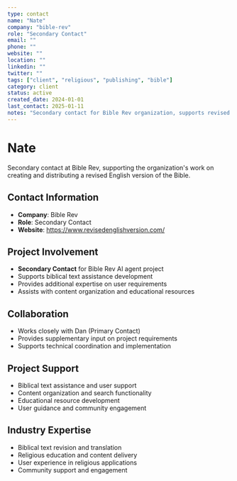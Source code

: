 ```yaml
---
type: contact
name: "Nate"
company: "bible-rev"
role: "Secondary Contact"
email: ""
phone: ""
website: ""
location: ""
linkedin: ""
twitter: ""
tags: ["client", "religious", "publishing", "bible"]
category: client
status: active
created_date: 2024-01-01
last_contact: 2025-01-11
notes: "Secondary contact for Bible Rev organization, supports revised English Bible version project"
---
```


# Nate

Secondary contact at Bible Rev, supporting the organization's work on creating and distributing a revised English version of the Bible.

## Contact Information

- **Company**: Bible Rev
- **Role**: Secondary Contact
- **Website**: https://www.revisedenglishversion.com/

## Project Involvement

- **Secondary Contact** for Bible Rev AI agent project
- Supports biblical text assistance development
- Provides additional expertise on user requirements
- Assists with content organization and educational resources

## Collaboration

- Works closely with Dan (Primary Contact)
- Provides supplementary input on project requirements
- Supports technical coordination and implementation

## Project Support

- Biblical text assistance and user support
- Content organization and search functionality
- Educational resource development
- User guidance and community engagement

## Industry Expertise

- Biblical text revision and translation
- Religious education and content delivery
- User experience in religious applications
- Community support and engagement